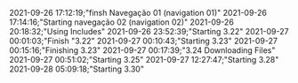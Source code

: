   

2021-09-26 17:12:19;"finsh Navegação 01 (navigation 01)"
2021-09-26 17:14:16;"Starting navegação 02 (navigation 02)"
2021-09-26 20:18:32;"Using Includes"
2021-09-26 23:52:39;"Starting 3.22"
2021-09-27 00:01:03;"Finish "3.22"
2021-09-27 00:10:43;"Starting 3.23"
2021-09-27 00:15:16;"Finishing 3.23"
2021-09-27 00:17:39;"3.24 Downloading Files"
2021-09-27 00:51:02;"Starting  3.25"
2021-09-27 12:27:47;"Starting 3.28"
2021-09-28 05:09:18;"Starting 3.30"


